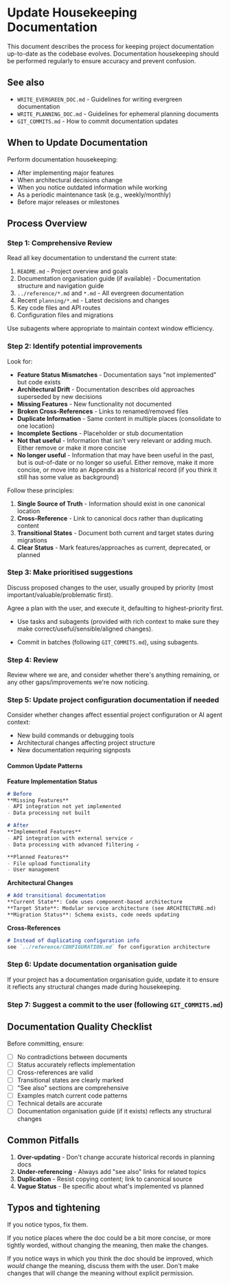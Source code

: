 # Update Housekeeping Documentation

This document describes the process for keeping project documentation up-to-date as the codebase evolves. Documentation housekeeping should be performed regularly to ensure accuracy and prevent confusion.

## See also

- `WRITE_EVERGREEN_DOC.md` - Guidelines for writing evergreen documentation
- `WRITE_PLANNING_DOC.md` - Guidelines for ephemeral planning documents
- `GIT_COMMITS.md` - How to commit documentation updates

## When to Update Documentation

Perform documentation housekeeping:
- After implementing major features
- When architectural decisions change
- When you notice outdated information while working
- As a periodic maintenance task (e.g., weekly/monthly)
- Before major releases or milestones

## Process Overview

### Step 1: Comprehensive Review

Read all key documentation to understand the current state:
1. `README.md` - Project overview and goals
2. Documentation organisation guide (if available) - Documentation structure and navigation guide
3. `../reference/*.md` and `*.md` - All evergreen documentation
4. Recent `planning/*.md` - Latest decisions and changes
5. Key code files and API routes
6. Configuration files and migrations

Use subagents where appropriate to maintain context window efficiency.

### Step 2: Identify potential improvements

Look for:
- **Feature Status Mismatches** - Documentation says "not implemented" but code exists
- **Architectural Drift** - Documentation describes old approaches superseded by new decisions
- **Missing Features** - New functionality not documented
- **Broken Cross-References** - Links to renamed/removed files
- **Duplicate Information** - Same content in multiple places (consolidate to one location)
- **Incomplete Sections** - Placeholder or stub documentation
- **Not that useful** - Information that isn't very relevant or adding much. Either remove or make it more concise
- **No longer useful** - Information that may have been useful in the past, but is out-of-date or no longer so useful. Either remove, make it more concise, or move into an Appendix as a historical record (if you think it still has some value as background)

Follow these principles:
1. **Single Source of Truth** - Information should exist in one canonical location
2. **Cross-Reference** - Link to canonical docs rather than duplicating content
3. **Transitional States** - Document both current and target states during migrations
4. **Clear Status** - Mark features/approaches as current, deprecated, or planned

### Step 3: Make prioritised suggestions

Discuss proposed changes to the user, usually grouped by priority (most important/valuable/problematic first).

Agree a plan with the user, and execute it, defaulting to highest-priority first.

- Use tasks and subagents (provided with rich context to make sure they make correct/useful/sensible/aligned changes).

- Commit in batches (following `GIT_COMMITS.md`), using subagents.


### Step 4: Review

Review where we are, and consider whether there's anything remaining, or any other gaps/improvements we're now noticing.


### Step 5: Update project configuration documentation if needed

Consider whether changes affect essential project configuration or AI agent context:
- New build commands or debugging tools
- Architectural changes affecting project structure
- New documentation requiring signposts

#### Common Update Patterns

**Feature Implementation Status**
```markdown
# Before
**Missing Features**
- API integration not yet implemented
- Data processing not built

# After  
**Implemented Features**
- API integration with external service ✓
- Data processing with advanced filtering ✓

**Planned Features**
- File upload functionality
- User management
```

**Architectural Changes**
```markdown
# Add transitional documentation
**Current State**: Code uses component-based architecture
**Target State**: Modular service architecture (see ARCHITECTURE.md)
**Migration Status**: Schema exists, code needs updating
```

**Cross-References**
```markdown
# Instead of duplicating configuration info
see `../reference/CONFIGURATION.md` for configuration architecture
```

### Step 6: Update documentation organisation guide

If your project has a documentation organisation guide, update it to ensure it reflects any structural changes made during housekeeping.

### Step 7: Suggest a commit to the user (following `GIT_COMMITS.md`)


## Documentation Quality Checklist

Before committing, ensure:
- [ ] No contradictions between documents
- [ ] Status accurately reflects implementation
- [ ] Cross-references are valid
- [ ] Transitional states are clearly marked
- [ ] "See also" sections are comprehensive
- [ ] Examples match current code patterns
- [ ] Technical details are accurate
- [ ] Documentation organisation guide (if it exists) reflects any structural changes

## Common Pitfalls

1. **Over-updating** - Don't change accurate historical records in planning docs
2. **Under-referencing** - Always add "see also" links for related topics
3. **Duplication** - Resist copying content; link to canonical source
4. **Vague Status** - Be specific about what's implemented vs planned


## Typos and tightening

If you notice typos, fix them.

If you notice places where the doc could be a bit more concise, or more tightly worded, without changing the meaning, then make the changes.

If you notice ways in which you think the doc should be improved, which *would* change the meaning, discuss them with the user. Don't make changes that will change the meaning without explicit permission.